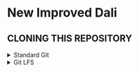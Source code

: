 # New Improved Dali

## CLONING THIS REPOSITORY

<details>
<summary>Standard Git</summary>
<ul>

  Clone repository files
```
git clone https://github.com/Doudna-lab/nidali.git
```
</details>

<details>
<summary>Git LFS</summary>
<ul>
  
  Linux Install
```
apt install git-lfs
git lfs install
```

  macOS Install
```
brew install git-lfs
git lfs install
```

  Pull large files
```
git lfs pull
```
</details>
